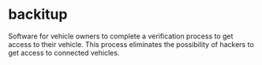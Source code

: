 # backitup
Software for vehicle owners to complete a verification process to get access to their vehicle. This process eliminates the possibility of hackers to get access to connected vehicles. 
